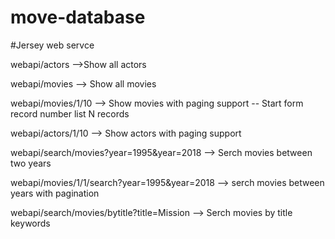 # move-database 
#Jersey web servce 
<p> webapi/actors  -->Show all actors</p>
<p>webapi/movies --> Show all movies</p>
<p>webapi/movies/1/10 --> Show  movies with paging support -- Start form record number list N records </p>
<p>webapi/actors/1/10 --> Show  actors with paging support</p>
<p> webapi/search/movies?year=1995&year=2018 --> Serch movies between two years</p>
 <p>webapi/movies/1/1/search?year=1995&year=2018  --> serch movies between years with pagination</p>
<p>webapi/search/movies/bytitle?title=Mission  --> Serch movies by title keywords</p>
